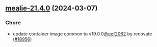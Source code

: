 

## [mealie-21.4.0](https://github.com/truecharts/charts/compare/mealie-21.3.0...mealie-21.4.0) (2024-03-07)

### Chore



- update container image common to v19.0.0[@eef2062](https://github.com/eef2062) by renovate ([#18956](https://github.com/truecharts/charts/issues/18956))